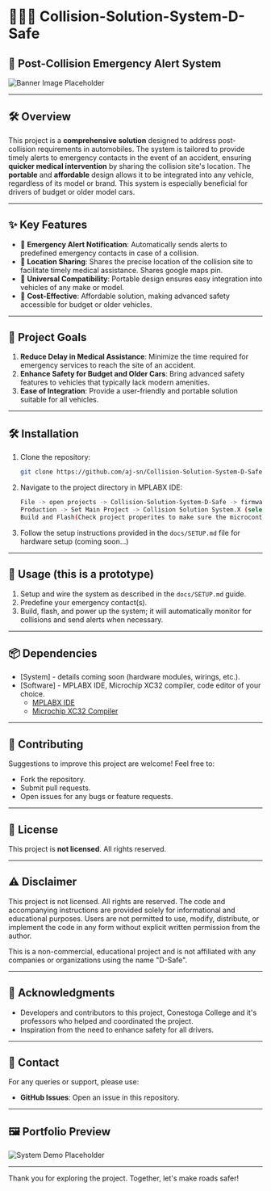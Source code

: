 # 🚗💥🚗 Collision-Solution-System-D-Safe

## 🌟 Post-Collision Emergency Alert System

![Banner Image Placeholder](https://via.placeholder.com/1200x400.png?text=Collision+Solution+System+D-Safe)

---

## 🛠️ **Overview**
This project is a **comprehensive solution** designed to address post-collision requirements in automobiles. The system is tailored to provide timely alerts to emergency contacts in the event of an accident, ensuring **quicker medical intervention** by sharing the collision site's location. The **portable** and **affordable** design allows it to be integrated into any vehicle, regardless of its model or brand. This system is especially beneficial for drivers of budget or older model cars.

---

## ✨ **Key Features**
- 🚨 **Emergency Alert Notification**: Automatically sends alerts to predefined emergency contacts in case of a collision.
- 📍 **Location Sharing**: Shares the precise location of the collision site to facilitate timely medical assistance. Shares google maps pin.
- 🚙 **Universal Compatibility**: Portable design ensures easy integration into vehicles of any make or model.
- 💸 **Cost-Effective**: Affordable solution, making advanced safety accessible for budget or older vehicles.

---

## 🎯 **Project Goals**
1. **Reduce Delay in Medical Assistance**: Minimize the time required for emergency services to reach the site of an accident.
2. **Enhance Safety for Budget and Older Cars**: Bring advanced safety features to vehicles that typically lack modern amenities.
3. **Ease of Integration**: Provide a user-friendly and portable solution suitable for all vehicles.

---

## 🛠️ **Installation**
1. Clone the repository:
   ```bash
   git clone https://github.com/aj-sn/Collision-Solution-System-D-Safe.git
   ```
2. Navigate to the project directory in MPLABX IDE:
   ```bash
   File -> open projects -> Collision-Solution-System-D-Safe -> firmware -> Collision Solution System.X (select)
   Production -> Set Main Project -> Collision Solution System.X (select)
   Build and Flash(Check project properites to make sure the microcontroller used is ATSAMD21J18A and compiler is Microchip's XC32)
   ```
3. Follow the setup instructions provided in the `docs/SETUP.md` file for hardware setup (coming soon...)

---

## 🚀 **Usage** (this is a prototype)
1. Setup and wire the system as described in the `docs/SETUP.md` guide.
2. Predefine your emergency contact(s).
3. Build, flash, and power up the system; it will automatically monitor for collisions and send alerts when necessary.

---

## 📦 **Dependencies**
- [System] - details coming soon (hardware modules, wirings, etc.).
- [Software] - MPLABX IDE, Microchip XC32 compiler, code editor of your choice.
   - [MPLABX IDE](https://www.microchip.com/mplab/mplab-x-ide)
   - [Microchip XC32 Compiler](https://www.microchip.com/en-us/development-tools-tools-and-software/mplab-xc-compilers)

---

## 🤝 **Contributing**
Suggestions to improve this project are welcome! Feel free to:
- Fork the repository.
- Submit pull requests.
- Open issues for any bugs or feature requests.

---

## 📜 **License**
This project is **not licensed**. All rights reserved.

---

## ⚠️ **Disclaimer**
This project is not licensed. All rights are reserved. The code and accompanying instructions are provided solely for informational and educational purposes. Users are not permitted to use, modify, distribute, or implement the code in any form without explicit written permission from the author.

This is a non-commercial, educational project and is not affiliated with any companies or organizations using the name "D-Safe".

---

## 🙌 **Acknowledgments**
- Developers and contributors to this project, Conestoga College and it's professors who helped and coordinated the project.
- Inspiration from the need to enhance safety for all drivers.

---

## 📧 **Contact**
For any queries or support, please use:
- **GitHub Issues**: Open an issue in this repository.

---

## 🖼️ **Portfolio Preview**

![System Demo Placeholder](https://via.placeholder.com/800x400.png?text=System+Demo+Coming+Soon)

---

Thank you for exploring the project. Together, let's make roads safer!

